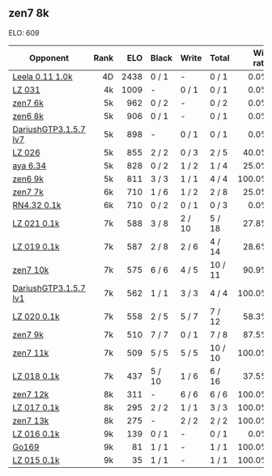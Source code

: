 ## zen7 8k ##

ELO: 609

Opponent | Rank | ELO | Black | Write | Total | Win rate
---------|-----:|----:|-------|-------|-------|-------:
[Leela 0.11 1.0k](Leela%200.11%201.0k.md) | 4D | 2438 | 0 / 1 | - | 0 / 1 | 0.0%
[LZ 031](LZ%20031.md) | 4k | 1009 | - | 0 / 1 | 0 / 1 | 0.0%
[zen7 6k](zen7%206k.md) | 5k | 962 | 0 / 2 | - | 0 / 2 | 0.0%
[zen6 8k](zen6%208k.md) | 5k | 906 | 0 / 1 | - | 0 / 1 | 0.0%
[DariushGTP3.1.5.7 lv7](DariushGTP3.1.5.7%20lv7.md) | 5k | 898 | - | 0 / 1 | 0 / 1 | 0.0%
[LZ 026](LZ%20026.md) | 5k | 855 | 2 / 2 | 0 / 3 | 2 / 5 | 40.0%
[aya 6.34](aya%206.34.md) | 5k | 828 | 0 / 2 | 1 / 2 | 1 / 4 | 25.0%
[zen6 9k](zen6%209k.md) | 5k | 811 | 3 / 3 | 1 / 1 | 4 / 4 | 100.0%
[zen7 7k](zen7%207k.md) | 6k | 710 | 1 / 6 | 1 / 2 | 2 / 8 | 25.0%
[RN4.32 0.1k](RN4.32%200.1k.md) | 6k | 710 | 0 / 2 | 0 / 1 | 0 / 3 | 0.0%
[LZ 021 0.1k](LZ%20021%200.1k.md) | 7k | 588 | 3 / 8 | 2 / 10 | 5 / 18 | 27.8%
[LZ 019 0.1k](LZ%20019%200.1k.md) | 7k | 587 | 2 / 8 | 2 / 6 | 4 / 14 | 28.6%
[zen7 10k](zen7%2010k.md) | 7k | 575 | 6 / 6 | 4 / 5 | 10 / 11 | 90.9%
[DariushGTP3.1.5.7 lv1](DariushGTP3.1.5.7%20lv1.md) | 7k | 562 | 1 / 1 | 3 / 3 | 4 / 4 | 100.0%
[LZ 020 0.1k](LZ%20020%200.1k.md) | 7k | 558 | 2 / 5 | 5 / 7 | 7 / 12 | 58.3%
[zen7 9k](zen7%209k.md) | 7k | 510 | 7 / 7 | 0 / 1 | 7 / 8 | 87.5%
[zen7 11k](zen7%2011k.md) | 7k | 509 | 5 / 5 | 5 / 5 | 10 / 10 | 100.0%
[LZ 018 0.1k](LZ%20018%200.1k.md) | 7k | 437 | 5 / 10 | 1 / 6 | 6 / 16 | 37.5%
[zen7 12k](zen7%2012k.md) | 8k | 311 | - | 6 / 6 | 6 / 6 | 100.0%
[LZ 017 0.1k](LZ%20017%200.1k.md) | 8k | 295 | 2 / 2 | 1 / 1 | 3 / 3 | 100.0%
[zen7 13k](zen7%2013k.md) | 8k | 275 | - | 2 / 2 | 2 / 2 | 100.0%
[LZ 016 0.1k](LZ%20016%200.1k.md) | 9k | 139 | 0 / 1 | - | 0 / 1 | 0.0%
[Go169](Go169.md) | 9k | 81 | 1 / 1 | - | 1 / 1 | 100.0%
[LZ 015 0.1k](LZ%20015%200.1k.md) | 9k | 35 | 1 / 1 | - | 1 / 1 | 100.0%
